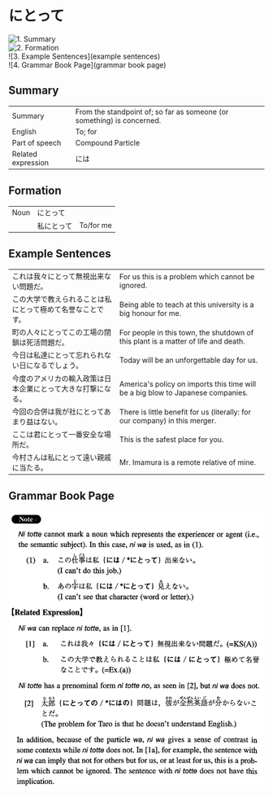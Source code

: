 # にとって

![1. Summary](summary)<br>
![2. Formation](formation)<br>
![3. Example Sentences](example sentences)<br>
![4. Grammar Book Page](grammar book page)<br>


## Summary

<table><tr>   <td>Summary</td>   <td>From the standpoint of; so far as someone (or something) is concerned.</td></tr><tr>   <td>English</td>   <td>To; for</td></tr><tr>   <td>Part of speech</td>   <td>Compound Particle</td></tr><tr>   <td>Related expression</td>   <td>には</td></tr></table>

## Formation

<table class="table"><tbody><tr class="tr head"><td class="td"><span class="bold">Noun</span></td><td class="td"><span class="concept">にとって</span></td><td class="td"></td></tr><tr class="tr"><td class="td"></td><td class="td"><span>私</span><span class="concept">にとって</span></td><td class="td"><span>To/for me</span></td></tr></tbody></table>

## Example Sentences

<table><tr>   <td>これは我々にとって無視出来ない問題だ。</td>   <td>For us this is a problem which cannot be ignored.</td></tr><tr>   <td>この大学で教えられることは私にとって極めて名誉なことです。</td>   <td>Being able to teach at this university is a big honour for me.</td></tr><tr>   <td>町の人々にとってこの工場の閉鎖は死活問題だ。</td>   <td>For people in this town, the shutdown of this plant is a matter of life and death.</td></tr><tr>   <td>今日は私達にとって忘れられない日になるでしょう。</td>   <td>Today will be an unforgettable day for us.</td></tr><tr>   <td>今度のアメリカの輸入政策は日本企業にとって大きな打撃になる。</td>   <td>America's policy on imports this time will be a big blow to Japanese companies.</td></tr><tr>   <td>今回の合併は我が社にとってあまり益はない。</td>   <td>There is little benefit for us (literally: for our company) in this merger.</td></tr><tr>   <td>ここは君にとって一番安全な場所だ。</td>   <td>This is the safest place for you.</td></tr><tr>   <td>今村さんは私にとって遠い親戚に当たる。</td>   <td>Mr. Imamura is a remote relative of mine.</td></tr></table>

## Grammar Book Page

![](../img/Intermediateにとって.png)

